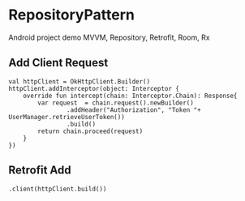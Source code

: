 # RepositoryPattern
Android project demo MVVM, Repository, Retrofit, Room, Rx

## Add Client Request

```
val httpClient = OkHttpClient.Builder()
httpClient.addInterceptor(object: Interceptor {
    override fun intercept(chain: Interceptor.Chain): Response{
        var request  = chain.request().newBuilder()
                .addHeader("Authorization", "Token "+ UserManager.retrieveUserToken())
                .build()
        return chain.proceed(request)
    }
})
```

## Retrofit Add

```
.client(httpClient.build())
```
